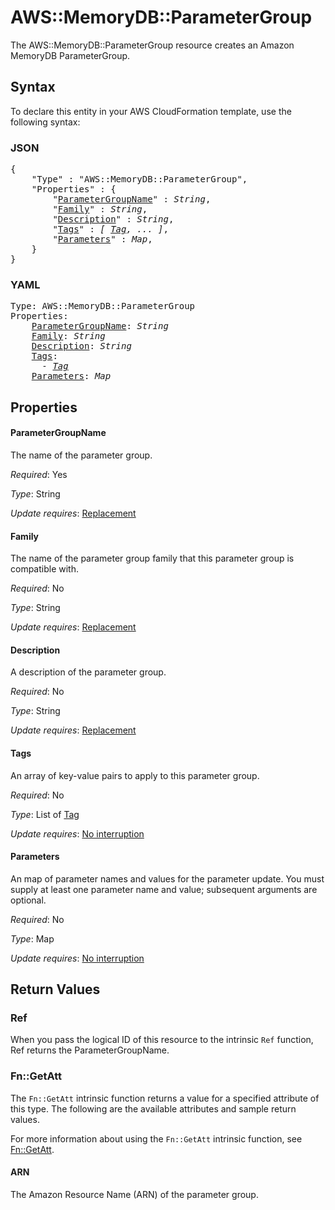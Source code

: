 # AWS::MemoryDB::ParameterGroup

The AWS::MemoryDB::ParameterGroup resource creates an Amazon MemoryDB ParameterGroup.

## Syntax

To declare this entity in your AWS CloudFormation template, use the following syntax:

### JSON

<pre>
{
    "Type" : "AWS::MemoryDB::ParameterGroup",
    "Properties" : {
        "<a href="#parametergroupname" title="ParameterGroupName">ParameterGroupName</a>" : <i>String</i>,
        "<a href="#family" title="Family">Family</a>" : <i>String</i>,
        "<a href="#description" title="Description">Description</a>" : <i>String</i>,
        "<a href="#tags" title="Tags">Tags</a>" : <i>[ <a href="tag.md">Tag</a>, ... ]</i>,
        "<a href="#parameters" title="Parameters">Parameters</a>" : <i>Map</i>,
    }
}
</pre>

### YAML

<pre>
Type: AWS::MemoryDB::ParameterGroup
Properties:
    <a href="#parametergroupname" title="ParameterGroupName">ParameterGroupName</a>: <i>String</i>
    <a href="#family" title="Family">Family</a>: <i>String</i>
    <a href="#description" title="Description">Description</a>: <i>String</i>
    <a href="#tags" title="Tags">Tags</a>: <i>
      - <a href="tag.md">Tag</a></i>
    <a href="#parameters" title="Parameters">Parameters</a>: <i>Map</i>
</pre>

## Properties

#### ParameterGroupName

The name of the parameter group.

_Required_: Yes

_Type_: String

_Update requires_: [Replacement](https://docs.aws.amazon.com/AWSCloudFormation/latest/UserGuide/using-cfn-updating-stacks-update-behaviors.html#update-replacement)

#### Family

The name of the parameter group family that this parameter group is compatible with.

_Required_: No

_Type_: String

_Update requires_: [Replacement](https://docs.aws.amazon.com/AWSCloudFormation/latest/UserGuide/using-cfn-updating-stacks-update-behaviors.html#update-replacement)

#### Description

A description of the parameter group.

_Required_: No

_Type_: String

_Update requires_: [Replacement](https://docs.aws.amazon.com/AWSCloudFormation/latest/UserGuide/using-cfn-updating-stacks-update-behaviors.html#update-replacement)

#### Tags

An array of key-value pairs to apply to this parameter group.

_Required_: No

_Type_: List of <a href="tag.md">Tag</a>

_Update requires_: [No interruption](https://docs.aws.amazon.com/AWSCloudFormation/latest/UserGuide/using-cfn-updating-stacks-update-behaviors.html#update-no-interrupt)

#### Parameters

An map of parameter names and values for the parameter update. You must supply at least one parameter name and value; subsequent arguments are optional.

_Required_: No

_Type_: Map

_Update requires_: [No interruption](https://docs.aws.amazon.com/AWSCloudFormation/latest/UserGuide/using-cfn-updating-stacks-update-behaviors.html#update-no-interrupt)

## Return Values

### Ref

When you pass the logical ID of this resource to the intrinsic `Ref` function, Ref returns the ParameterGroupName.

### Fn::GetAtt

The `Fn::GetAtt` intrinsic function returns a value for a specified attribute of this type. The following are the available attributes and sample return values.

For more information about using the `Fn::GetAtt` intrinsic function, see [Fn::GetAtt](https://docs.aws.amazon.com/AWSCloudFormation/latest/UserGuide/intrinsic-function-reference-getatt.html).

#### ARN

The Amazon Resource Name (ARN) of the parameter group.
